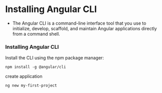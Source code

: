 # Installing Angular CLI

  - The Angular CLI is a command-line interface tool that you use to initialize, develop, scaffold, and maintain Angular applications directly from a command shell.
  
### Installing Angular CLI
Install the CLI using the npm package manager:
```
npm install -g @angular/cli
```
create application
```
ng new my-first-project
```
